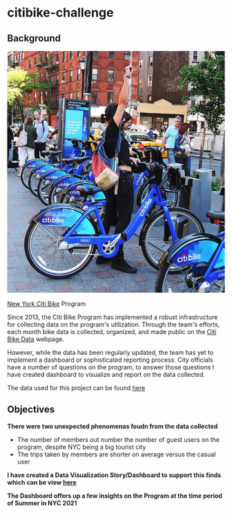 # citibike-challenge

## Background

![Citi-Bikes](Images/citi-bike-station-bikes.jpg)

[New York Citi Bike](https://en.wikipedia.org/wiki/Citi_Bike) Program

Since 2013, the Citi Bike Program has implemented a robust infrastructure for collecting data on the program's utilization. Through the team's efforts, each month bike data is collected, organized, and made public on the [Citi Bike Data](https://www.citibikenyc.com/system-data) webpage.

However, while the data has been regularly updated, the team has yet to implement a dashboard or sophisticated reporting process. City officials have a number of questions on the program, to answer those questions I have created dashboard to visualize and report on the data collected.

The data used for this project can be found [here](https://drive.google.com/drive/folders/1DLpKL5OK69oRENLCbmr_d_B-h7dn4Ewr?usp=sharing)
## Objectives

**There were two unexpected phenomenas foudn from the data collected**

* The number of members out number the number of guest users on the program, despite NYC being a big tourist city
* The trips taken by members are shorter on average versus the casual user

**I have created a Data Visualization Story/Dashboard to support this finds which can be view [here](https://public.tableau.com/app/profile/ramon.faylona/viz/citibike-challenge-tableau/Citibike-SummerinNYC2021?publish=yes)** 

**The Dashboard offers up a few insights on the Program at the time period of Summer in NYC 2021**
